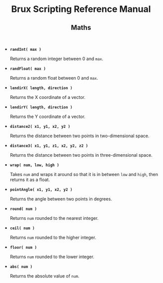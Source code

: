 # <center>**Brux Scripting Reference Manual**</center>
## <center>Maths</center>



&nbsp;

* <a name="randInt"></a>**`randInt( max )`**

  Returns a random integer between 0 and `max`.

* <a name="randFloat"></a>**`randFloat( max )`**

  Returns a random float between 0 and `max`.

* <a name="lendirX"></a>**`lendirX( length, direction )`**

  Returns the X coordinate of a vector.

* <a name="lendirY"></a>**`lendirY( length, direction )`**

  Returns the Y coordinate of a vector.

* <a name="distance2"></a>**`distance2( x1, y1, x2, y2 )`**

  Returns the distance between two points in two-dimensional space.

* <a name="distance3"></a>**`distance3( x1, y1, z1, x2, y2, z2 )`**

  Returns the distance between two points in three-dimensional space.

* <a name="wrap"></a>**`wrap( num, low, high )`**

  Takes `num` and wraps it around so that it is in between `low` and `high`, then returns it as a float.

* <a name="pointAngle"></a>**`pointAngle( x1, y1, x2, y2 )`**

  Returns the angle between two points in degrees.

* <a name="round"></a>**`round( num )`**

  Returns `num` rounded to the nearest integer.

* <a name="ceil"></a>**`ceil( num )`**

  Returns `num` rounded to the higher integer.

* <a name="floor"></a>**`floor( num )`**

  Returns `num` rounded to the lower integer.

* <a name="abs"></a>**`abs( num )`**

  Returns the absolute value of `num`.